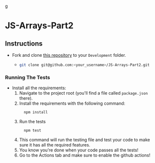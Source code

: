 g
# JS-Arrays-Part2

## Instructions

- Fork and clone [this repository](https://github.com/JoinCODED/JS-Arrays-Part2) to your `Development` folder.
  - ```bash
    git clone git@github.com:<your_username>/JS-Arrays-Part2.git
    ```

### Running The Tests

- Install all the requirements:
  1.  Navigate to the project root (you'll find a file called `package.json` there).
  2.  Install the requirements with the following command:
      ```bash
        npm install
      ```
  3.  Run the tests
      ```bash
        npm test
      ```
  4.  This command will run the testing file and test your code to make sure it has all the required features.
  5.  You know you're done when your code passes all the tests!
  6.  Go to the Actions tab and make sure to enable the github actions!

